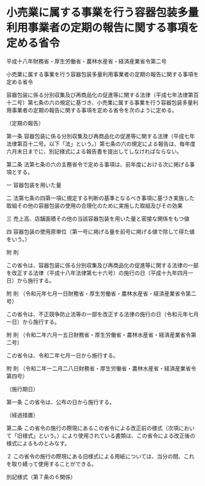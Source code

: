 # 小売業に属する事業を行う容器包装多量利用事業者の定期の報告に関する事項を定める省令

平成十八年財務省・厚生労働省・農林水産省・経済産業省令第二号

小売業に属する事業を行う容器包装多量利用事業者の定期の報告に関する事項を定める省令

容器包装に係る分別収集及び再商品化の促進等に関する法律（平成七年法律第百十二号）第七条の六の規定に基づき、小売業に属する事業を行う容器包装多量利用事業者の定期の報告に関する事項を定める省令を次のように定める。

（定期の報告）

第一条 容器包装に係る分別収集及び再商品化の促進等に関する法律（平成七年法律第百十二号。以下「法」という。）第七条の六の規定による報告は、毎年度六月末日までに、別記様式による報告書を提出してしなければならない。

第二条 法第七条の六の主務省令で定める事項は、前年度における次に掲げる事項とする。

一 容器包装を用いた量

二 法第七条の四第一項に規定する判断の基準となるべき事項に基づき実施した取組その他の容器包装の使用の合理化のために実施した取組及びその効果

三 売上高、店舗面積その他の当該容器包装を用いた量と密接な関係をもつ値

四 容器包装の使用原単位（第一号に掲げる量を前号に掲げる値で除して得た値をいう。）

附 則

この省令は、容器包装に係る分別収集及び再商品化の促進等に関する法律の一部を改正する法律（平成十八年法律第七十六号）の施行の日（平成十九年四月一日）から施行する。

附 則 （令和元年七月一日財務省・厚生労働省・農林水産省・経済産業省令第二号）

この省令は、不正競争防止法等の一部を改正する法律の施行の日（令和元年七月一日）から施行する。

附 則 （令和二年六月一五日財務省・厚生労働省・農林水産省・経済産業省令第二号）

この省令は、令和二年七月一日から施行する。

附 則 （令和二年一二月二八日財務省・厚生労働省・農林水産省・経済産業省令第四号）

（施行期日）

第一条 この省令は、公布の日から施行する。

（経過措置）

第二条 この省令の施行の際現にあるこの省令による改正前の様式（次項において「旧様式」という。）により使用されている書類は、この省令による改正後の様式によるものとみなす。

２ この省令の施行の際現にある旧様式による用紙については、当分の間、これを取り繕って使用することができる。

別記様式（第７条の６関係）

[](/./pict/H18F14004011002_2104162104_001.pdf)
